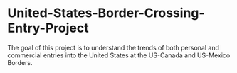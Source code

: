 # United-States-Border-Crossing-Entry-Project
The goal of this project is to understand the trends of both personal and commercial entries into the United States at the US-Canada and US-Mexico Borders.
